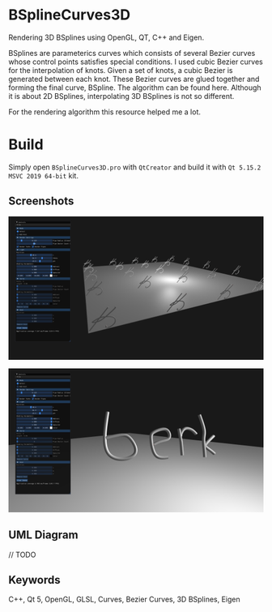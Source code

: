# BSplineCurves3D
Rendering 3D BSplines using OpenGL, QT, C++ and Eigen.

BSplines are parameterics curves which consists of several Bezier curves whose control points satisfies special conditions.
I used cubic Bezier curves for the interpolation of knots.
Given a set of knots, a cubic Bezier is generated between each knot. These Bezier curves are glued together and forming the final curve, BSpline.
The algorithm can be found here. Although it is about 2D BSplines, interpolating 3D BSplines is not so different.

For the rendering algorithm this resource helped me a lot.

# Build
Simply open `BSplineCurves3D.pro` with `QtCreator` and build it with `Qt 5.15.2 MSVC 2019 64-bit` kit.

## Screenshots
![](Screenshots/1.png)

![](Screenshots/2.png)

## UML Diagram

// TODO

## Keywords
C++, Qt 5, OpenGL, GLSL, Curves, Bezier Curves, 3D BSplines, Eigen
